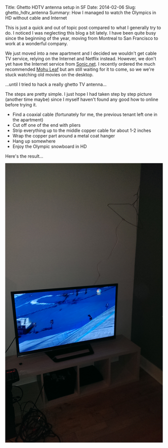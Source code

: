 Title: Ghetto HDTV antenna setup in SF
Date: 2014-02-06
Slug: ghetto_hdtv_antenna
Summary: How I managed to watch the Olympics in HD without cable and Internet

This is just a quick and out of topic post compared to what I generally try to do. I noticed I was neglecting this blog a bit lately. I have been quite busy since the beginning of the year, moving from Montreal to San Francisco to work at a wonderful company.

We just moved into a new apartment and I decided we wouldn't get cable TV service, relying on the Internet and Netflix instead. However, we don't yet have the Internet service from [Sonic.net](http://sonic.net/). I recently ordered the much recommended [Mohu Leaf](http://store.gomohu.com/the-leaf-indoor-hdtv-antenna.html) but am still waiting for it to come, so we we're stuck watching old movies on the desktop.

...until I tried to hack a really ghetto TV antenna...

The steps are pretty simple. I just hope I had taken step by step picture (another time maybe) since I myself haven't found any good how to online before trying it.

* Find a coaxial cable (fortunately for me, the previous tenant left one in the apartment)
* Cut off one of the end with pliers
* Strip everything up to the middle copper cable for about 1-2 inches
* Wrap the copper part around a metal coat hanger
* Hang up somewhere
* Enjoy the Olympic snowboard in HD

Here's the result...

![My ghetto antenna](/static/antenna.jpg)
